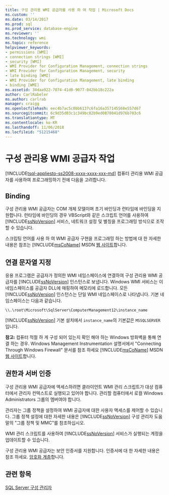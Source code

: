 ```yaml
---
title: 구성 관리용 WMI 공급자를 사용 하 여 작업 | Microsoft Docs
ms.custom: ''
ms.date: 03/14/2017
ms.prod: sql
ms.prod_service: database-engine
ms.reviewer: ''
ms.technology: wmi
ms.topic: reference
helpviewer_keywords:
- permissions [WMI]
- connection strings [WMI]
- security [WMI]
- WMI Provider for Configuration Management, connection strings
- WMI Provider for Configuration Management, security
- late binding [WMI]
- WMI Provider for Configuration Management, late binding
- binding [WMI]
ms.assetid: 34daa922-7074-41d0-9077-042bb18c222a
author: CarlRabeler
ms.author: carlrab
manager: craigg
ms.openlocfilehash: eec4b7ac5c0bb6137c6fa16a357145568e557d67
ms.sourcegitcommit: 6c9d35d03c1c349bc82b9ed0878041d976b703c6
ms.translationtype: MT
ms.contentlocale: ko-KR
ms.lasthandoff: 11/06/2018
ms.locfileid: "51215468"
---
```

# <a name="working-with-the-wmi-provider-for-configuration-management"></a>구성 관리용 WMI 공급자 작업
[!INCLUDE[tsql-appliesto-ss2008-xxxx-xxxx-xxx-md](../../includes/tsql-appliesto-ss2008-xxxx-xxxx-xxx-md.md)]
  컴퓨터 관리용 WMI 공급자를 사용하여 프로그래밍하기 전에 다음을 고려합니다.  
  
## <a name="binding"></a>Binding  
 구성 관리용 WMI 공급자는 COM 개체 모델이며 초기 바인딩과 런타임에 바인딩을 지원합니다. 런타임에 바인딩의 경우 VBScript와 같은 스크립트 언어를 사용하여 [!INCLUDE[ssNoVersion](../../includes/ssnoversion-md.md)] 서비스, 네트워크 설정 및 별칭을 프로그래밍 방식으로 조작할 수 있습니다.  
  
 스크립팅 언어를 사용 하 여 WMI 공급자 구현을 프로그래밍 하는 방법에 대 한 자세한 내용은 참조는 [!INCLUDE[msCoName](../../includes/msconame-md.md)] MSDN [웹 사이트](http://go.microsoft.com/fwlink/?linkid=15426)합니다.  
  
## <a name="specifying-a-connection-string"></a>연결 문자열 지정  
 응용 프로그램은 공급자가 정의한 WMI 네임스페이스에 연결하여 구성 관리용 WMI 공급자를 [!INCLUDE[ssNoVersion](../../includes/ssnoversion-md.md)] 인스턴스로 보냅니다. Windows WMI 서비스는 이 네임스페이스를 공급자 DLL에 매핑하여 메모리에 로드합니다. 모든 [!INCLUDE[ssNoVersion](../../includes/ssnoversion-md.md)] 인스턴스는 단일 WMI 네임스페이스로 나타냅니다. 기본 네임스페이스는 다음과 같습니다.  
  
```  
\\.\root\Microsoft\SqlServer\ComputerManagement12\instance_name  
```  
  
 [!INCLUDE[ssNoVersion](../../includes/ssnoversion-md.md)] 기본 설치에서 `instance_name`의 기본값은 `MSSQLSERVER`입니다.  
  
 **참고:** 컴퓨터 적절 하 게 구성 되어 있는지 확인 해야 하는 Windows 방화벽을 통해 연결 하는 경우. Windows Management Instrumentation 설명서에서 "Connecting Through Windows Firewall" 문서를 참조 하세요 [!INCLUDE[msCoName](../../includes/msconame-md.md)] MSDN [웹 사이트](http://go.microsoft.com/fwlink/?linkid=15426)합니다.  
  
## <a name="permissions-and-server-authentication"></a>권한과 서버 인증  
 구성 관리용 WMI 공급자에 액세스하려면 클라이언트 WMI 관리 스크립트가 대상 컴퓨터에서 관리자 컨텍스트로 실행되고 있어야 합니다. 관리할 컴퓨터에서 로컬 Windows Administrators 그룹의 멤버여야 합니다.  
  
 관리자는 그룹 정책을 설정하여 WMI 공급자에 대한 사용자 액세스를 제어할 수 있습니다. 그룹 정책 설정에 대한 자세한 내용은 [!INCLUDE[ssNoVersion](../../includes/ssnoversion-md.md)] 구성 관리자 도움말의 "그룹 정책 및 MMC"를 참조하십시오.  
  
 WMI 관리 스크립트를 사용하여 [!INCLUDE[ssNoVersion](../../includes/ssnoversion-md.md)] 서비스가 실행되는 계정을 업데이트할 수 있습니다.  
  
 구성 관리용 WMI 공급자는 보안 인증서를 지원합니다. 인증서에 대 한 자세한 내용은 참조 하세요. [암호화 계층](../../relational-databases/security/encryption/encryption-hierarchy.md)합니다.  
  
## <a name="see-also"></a>관련 항목  
 [SQL Server 구성 관리자](../../relational-databases/sql-server-configuration-manager.md)  
  
  
